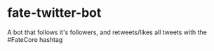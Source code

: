# fate-twitter-bot
A bot that follows it's followers, and retweets/likes all tweets with the #FateCore hashtag
